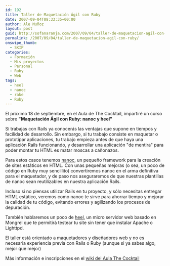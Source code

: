 ```yaml
---
id: 192
title: Taller de Maquetación Ágil con Ruby
date: 2007-09-04T08:33:35+00:00
author: Ale Muñoz
layout: post
guid: http://sofanaranja.com/2007/09/04/taller-de-maquetacion-agil-con-ruby/
permalink: /2007/09/04/taller-de-maquetacion-agil-con-ruby/
onswipe_thumb:
  - SKIP
categories:
  - Formación
  - Mis proyectos
  - Personal
  - Ruby
  - Web
tags:
  - heel
  - nanoc
  - rake
  - Ruby
---
```

El próximo 18 de septiembre, en el Aula de The Cocktail, impartiré un curso sobre **"Maquetación Ágil con Ruby: nanoc y heel"**

Si trabajas con Rails ya conocerás las ventajas que supone en tiempos y facilidad de desarrollo. Sin embargo, si tu trabajo consiste en maquetar o prototipar aplicaciones, tu trabajo empieza antes de que haya una aplicación Rails funcionando, y desarrollar una aplicación "de mentira" para poder montar tu HTML es matar moscas a cañonazos.

Para estos casos tenemos [nanoc](http://nanoc.stoneship.org/), un pequeño framework para la creación de sites estáticos en HTML. Con unas pequeñas mejoras (o sea, un poco de código en Ruby muy sencillito) convertiremos nanoc en el arma definitiva para el maquetador, y de paso nos aseguraremos de que nuestras plantillas de nanoc sean reutilizables en nuestra aplicación Rails.

Incluso si no piensas utilizar Rails en tu proyecto, y sólo necesitas entregar HTML estático, veremos como nanoc te sirve para ahorrar tiempo y mejorar la calidad de tu código, evitando errores y agilizando los procesos de depuración.

También hablaremos un poco de [heel](http://copiousfreetime.rubyforge.org/heel/), un micro servidor web basado en Mongrel que te permitirá testear tu site sin tener que instalar Apache o Lighttpd.

El taller está orientado a maquetadores y diseñadores web y no es necesaria experiencia previa con Rails o Ruby (aunque si ya sabes algo, mejor que mejor)

Más información e inscripciones en el [wiki del Aula The Cocktail](http://aulathecocktail.pbwiki.com/Maquetación%20Ágil%20con%20Ruby%3A%20nanoc%20y%20heel)